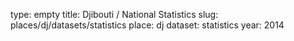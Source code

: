 type: empty
title: Djibouti / National Statistics
slug: places/dj/datasets/statistics
place: dj
dataset: statistics
year: 2014
